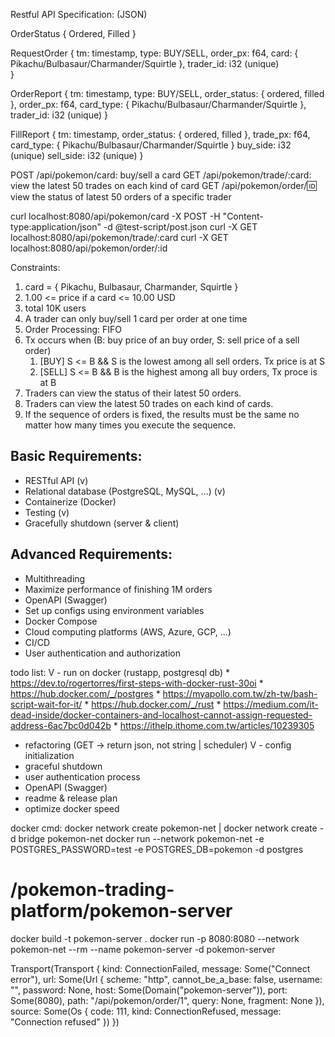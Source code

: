 Restful API Specification: (JSON)

OrderStatus {
    Ordered,
    Filled
}

RequestOrder {
    tm: timestamp,
    type: BUY/SELL,
    order_px: f64,
    card: { Pikachu/Bulbasaur/Charmander/Squirtle },
    trader_id: i32 (unique)    
}

OrderReport {
    tm: timestamp,
    type: BUY/SELL,
    order_status: { ordered, filled },
    order_px: f64,
    card_type: { Pikachu/Bulbasaur/Charmander/Squirtle },
    trader_id: i32 (unique)
}

FillReport {
    tm: timestamp,
    order_status: { ordered, filled },
    trade_px: f64,
    card_type: { Pikachu/Bulbasaur/Charmander/Squirtle }
    buy_side: i32 (unique)
    sell_side: i32 (unique)
}

POST /api/pokemon/card: buy/sell a card
GET /api/pokemon/trade/:card: view the latest 50 trades on each kind of card
GET /api/pokemon/order/:id: view the status of latest 50 orders of a specific trader

curl localhost:8080/api/pokemon/card -X POST -H "Content-type:application/json" -d @test-script/post.json
curl -X GET localhost:8080/api/pokemon/trade/:card
curl -X GET localhost:8080/api/pokemon/order/:id

Constraints:
1. card = { Pikachu, Bulbasaur, Charmander, Squirtle }
2. 1.00 <= price if a card <= 10.00 USD
3. total 10K users
4. A trader can only buy/sell 1 card per order at one time
5. Order Processing: FIFO
6. Tx occurs when (B: buy price of an buy order, S: sell price of a sell order)
   1. [BUY] S <= B && S is the lowest among all sell orders. Tx price is at S
   2. [SELL] S <= B && B is the highest among all buy orders, Tx proce is at B 
7. Traders can view the status of their latest 50 orders.
8. Traders can view the latest 50 trades on each kind of cards.
9. If the sequence of orders is fixed, the results must be the same no matter how many times you execute the sequence.

## Basic Requirements:
- RESTful API (v)
- Relational database (PostgreSQL, MySQL, ...) (v)
- Containerize (Docker)
- Testing (v)
- Gracefully shutdown (server & client)
## Advanced Requirements:
- Multithreading
- Maximize performance of finishing 1M orders
- OpenAPI (Swagger)
- Set up configs using environment variables
- Docker Compose
- Cloud computing platforms (AWS, Azure, GCP, ...) 
- CI/CD
- User authentication and authorization

todo list:
V - run on docker (rustapp, postgresql db)
    * https://dev.to/rogertorres/first-steps-with-docker-rust-30oi
    * https://hub.docker.com/_/postgres
    * https://myapollo.com.tw/zh-tw/bash-script-wait-for-it/
    * https://hub.docker.com/_/rust
    * https://medium.com/it-dead-inside/docker-containers-and-localhost-cannot-assign-requested-address-6ac7bc0d042b
    * https://ithelp.ithome.com.tw/articles/10239305
- refactoring (GET -> return json, not string | scheduler)
V - config initialization
- graceful shutdown
- user authentication process
- OpenAPI (Swagger)
- readme & release plan
- optimize docker speed

docker cmd:
docker network create pokemon-net | docker network create -d bridge pokemon-net
docker run --network pokemon-net -e POSTGRES_PASSWORD=test -e POSTGRES_DB=pokemon -d postgres
# /pokemon-trading-platform/pokemon-server
docker build -t pokemon-server .
docker run -p 8080:8080 --network pokemon-net --rm --name pokemon-server -d pokemon-server

Transport(Transport { kind: ConnectionFailed, message: Some("Connect error"), url: Some(Url { scheme: "http", cannot_be_a_base: false, username: "", password: None, host: Some(Domain("pokemon-server")), port: Some(8080), path: "/api/pokemon/order/1", query: None, fragment: None }), source: Some(Os { code: 111, kind: ConnectionRefused, message: "Connection refused" }) })